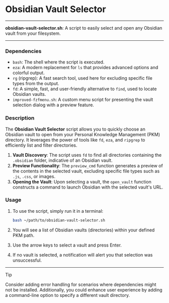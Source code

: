 # Obsidian Vault Selector

---

**obsidian-vault-selector.sh**: A script to easily select and open any Obsidian vault from your filesystem.

---

### Dependencies

- `bash`: The shell where the script is executed.
- `eza`: A modern replacement for `ls` that provides advanced options and colorful output.
- `rg` (ripgrep): A fast search tool, used here for excluding specific file types from the output.
- `fd`: A simple, fast, and user-friendly alternative to `find`, used to locate Obsidian vaults.
- `improved-fzfmenu.sh`: A custom menu script for presenting the vault selection dialog with a preview feature.

### Description

The **Obsidian Vault Selector** script allows you to quickly choose an Obsidian vault to open from your Personal Knowledge Management (PKM) directory. It leverages the power of tools like `fd`, `eza`, and `ripgrep` to efficiently list and filter directories.

1. **Vault Discovery**: The script uses `fd` to find all directories containing the `.obsidian` folder, indicative of an Obsidian vault.
2. **Preview Functionality**: The `preview_cmd` function generates a preview of the contents in the selected vault, excluding specific file types such as `.js`, `.css`, or images.
3. **Opening the Vault**: Upon selecting a vault, the `open_vault` function constructs a command to launch Obsidian with the selected vault's URL.

### Usage

1. To use the script, simply run it in a terminal:
   ```bash
   bash ~/path/to/obsidian-vault-selector.sh
   ```

2. You will see a list of Obsidian vaults (directories) within your defined PKM path. 

3. Use the arrow keys to select a vault and press Enter. 

4. If no vault is selected, a notification will alert you that selection was unsuccessful.

---

> [!TIP]  
> Consider adding error handling for scenarios where dependencies might not be installed. Additionally, you could enhance user experience by adding a command-line option to specify a different vault directory.
